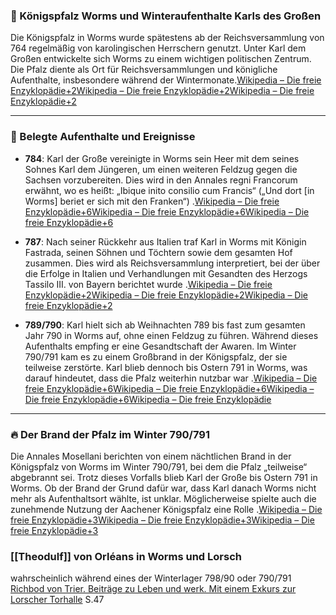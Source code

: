 ### 🏰 Königspfalz Worms und Winteraufenthalte Karls des Großen

Die Königspfalz in Worms wurde spätestens ab der Reichsversammlung von 764 regelmäßig von karolingischen Herrschern genutzt. Unter Karl dem Großen entwickelte sich Worms zu einem wichtigen politischen Zentrum. Die Pfalz diente als Ort für Reichsversammlungen und königliche Aufenthalte, insbesondere während der Wintermonate.​[Wikipedia – Die freie Enzyklopädie+2Wikipedia – Die freie Enzyklopädie+2Wikipedia – Die freie Enzyklopädie+2](https://de.wikipedia.org/wiki/Pfalz_Worms?utm_source=chatgpt.com)

---

### 📜 Belegte Aufenthalte und Ereignisse

- **784**: Karl der Große vereinigte in Worms sein Heer mit dem seines Sohnes Karl dem Jüngeren, um einen weiteren Feldzug gegen die Sachsen vorzubereiten. Dies wird in den Annales regni Francorum erwähnt, wo es heißt: „Ibique inito consilio cum Francis“ („Und dort [in Worms] beriet er sich mit den Franken“) .​[Wikipedia – Die freie Enzyklopädie+6Wikipedia – Die freie Enzyklopädie+6Wikipedia – Die freie Enzyklopädie+6](https://de.wikipedia.org/wiki/Reichstag_zu_Worms_%28784%29?utm_source=chatgpt.com)
    
- **787**: Nach seiner Rückkehr aus Italien traf Karl in Worms mit Königin Fastrada, seinen Söhnen und Töchtern sowie dem gesamten Hof zusammen. Dies wird als Reichsversammlung interpretiert, bei der über die Erfolge in Italien und Verhandlungen mit Gesandten des Herzogs Tassilo III. von Bayern berichtet wurde .​[Wikipedia – Die freie Enzyklopädie+2Wikipedia – Die freie Enzyklopädie+2Wikipedia – Die freie Enzyklopädie+2](https://de.wikipedia.org/wiki/Reichstag_zu_Worms_%28787%29?utm_source=chatgpt.com)
    
- **789/790**: Karl hielt sich ab Weihnachten 789 bis fast zum gesamten Jahr 790 in Worms auf, ohne einen Feldzug zu führen. Während dieses Aufenthalts empfing er eine Gesandtschaft der Awaren. Im Winter 790/791 kam es zu einem Großbrand in der Königspfalz, der sie teilweise zerstörte. Karl blieb dennoch bis Ostern 791 in Worms, was darauf hindeutet, dass die Pfalz weiterhin nutzbar war .​[Wikipedia – Die freie Enzyklopädie+6Wikipedia – Die freie Enzyklopädie+6Wikipedia – Die freie Enzyklopädie+6](https://de.wikipedia.org/wiki/Reichstag_zu_Worms_%28789%29?utm_source=chatgpt.com)[Wikipedia – Die freie Enzyklopädie](https://de.wikipedia.org/wiki/Pfalz_Worms?utm_source=chatgpt.com)
    

---

### 🔥 Der Brand der Pfalz im Winter 790/791

Die Annales Mosellani berichten von einem nächtlichen Brand in der Königspfalz von Worms im Winter 790/791, bei dem die Pfalz „teilweise“ abgebrannt sei. Trotz dieses Vorfalls blieb Karl der Große bis Ostern 791 in Worms. Ob der Brand der Grund dafür war, dass Karl danach Worms nicht mehr als Aufenthaltsort wählte, ist unklar. Möglicherweise spielte auch die zunehmende Nutzung der Aachener Königspfalz eine Rolle .​[Wikipedia – Die freie Enzyklopädie+3Wikipedia – Die freie Enzyklopädie+3Wikipedia – Die freie Enzyklopädie+3](https://de.wikipedia.org/wiki/Pfalz_Worms?utm_source=chatgpt.com)

### [[Theodulf]] von Orléans in Worms und Lorsch
wahrscheinlich während eines der Winterlager 798/90 oder 790/791 [Richbod von Trier. Beiträge zu Leben und werk. Mit einem Exkurs zur Lorscher Torhalle](zotero://select/library/items/B6CKUH8I) S.47